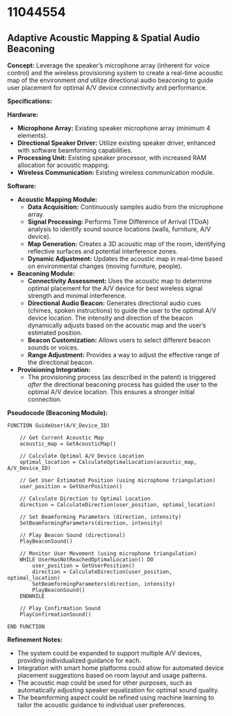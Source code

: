 # 11044554

## Adaptive Acoustic Mapping & Spatial Audio Beaconing

**Concept:** Leverage the speaker’s microphone array (inherent for voice control) and the wireless provisioning system to create a real-time acoustic map of the environment *and* utilize directional audio beaconing to guide user placement for optimal A/V device connectivity and performance.

**Specifications:**

**Hardware:**

*   **Microphone Array:** Existing speaker microphone array (minimum 4 elements).
*   **Directional Speaker Driver:** Utilize existing speaker driver, enhanced with software beamforming capabilities.
*   **Processing Unit:** Existing speaker processor, with increased RAM allocation for acoustic mapping.
*   **Wireless Communication:** Existing wireless communication module.

**Software:**

*   **Acoustic Mapping Module:**
    *   **Data Acquisition:** Continuously samples audio from the microphone array.
    *   **Signal Processing:** Performs Time Difference of Arrival (TDoA) analysis to identify sound source locations (walls, furniture, A/V device).
    *   **Map Generation:** Creates a 3D acoustic map of the room, identifying reflective surfaces and potential interference zones.
    *   **Dynamic Adjustment:** Updates the acoustic map in real-time based on environmental changes (moving furniture, people).
*   **Beaconing Module:**
    *   **Connectivity Assessment:** Uses the acoustic map to determine optimal placement for the A/V device for best wireless signal strength and minimal interference.
    *   **Directional Audio Beacon:** Generates directional audio cues (chimes, spoken instructions) to guide the user to the optimal A/V device location. The intensity and direction of the beacon dynamically adjusts based on the acoustic map and the user’s estimated position.
    *   **Beacon Customization:** Allows users to select different beacon sounds or voices.
    *   **Range Adjustment:** Provides a way to adjust the effective range of the directional beacon.
*   **Provisioning Integration:**
    *   The provisioning process (as described in the patent) is triggered *after* the directional beaconing process has guided the user to the optimal A/V device location. This ensures a stronger initial connection.

**Pseudocode (Beaconing Module):**

```
FUNCTION GuideUser(A/V_Device_ID)

    // Get Current Acoustic Map
    acoustic_map = GetAcousticMap()

    // Calculate Optimal A/V Device Location
    optimal_location = CalculateOptimalLocation(acoustic_map, A/V_Device_ID)

    // Get User Estimated Position (using microphone triangulation)
    user_position = GetUserPosition()

    // Calculate Direction to Optimal Location
    direction = CalculateDirection(user_position, optimal_location)

    // Set Beamforming Parameters (direction, intensity)
    SetBeamformingParameters(direction, intensity)

    // Play Beacon Sound (directional)
    PlayBeaconSound()

    // Monitor User Movement (using microphone triangulation)
    WHILE UserHasNotReachedOptimalLocation() DO
        user_position = GetUserPosition()
        direction = CalculateDirection(user_position, optimal_location)
        SetBeamformingParameters(direction, intensity)
        PlayBeaconSound()
    ENDWHILE

    // Play Confirmation Sound
    PlayConfirmationSound()

END FUNCTION
```

**Refinement Notes:**

*   The system could be expanded to support multiple A/V devices, providing individualized guidance for each.
*   Integration with smart home platforms could allow for automated device placement suggestions based on room layout and usage patterns.
*   The acoustic map could be used for other purposes, such as automatically adjusting speaker equalization for optimal sound quality.
*   The beamforming aspect could be refined using machine learning to tailor the acoustic guidance to individual user preferences.